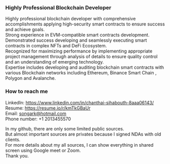 ### Highly Professional Blockchain Developer
Highly professional blockchain developer with comprehensive accomplishments applying high-security smart contracts to ensure success and achieve goals. <br/>
Strong experience in EVM-compatible smart contracts development. <br/>
Demonstrated success developing and seamlessly executing smart contracts in complex NFTs and DeFi Ecosystem. <br/>
Recognized for maximizing performance by implementing appropriate project management through analysis of details to ensure quality control and an understanding of emerging technology. <br/>
Expertise includes developing and auditing blockchain smart contracts with various Blockchain networks including Ethereum, Binance Smart Chain , Polygon and Avalanche.<br/>

### How to reach me

LinkedIn: <a href="https://www.linkedin.com/in/chanthai-sihabouth-8aaa06143/" target="_blank">https://www.linkedin.com/in/chanthai-sihabouth-8aaa06143/</a><br/>
Resume: <a href="https://resume.io/r/kmTkGBaUr" target="_blank">https://resume.io/r/kmTkGBaUr</a><br/>
Email: <a href="mailto:songark@hotmail.com" target="_blank">songark@hotmail.com</a><br/>
Phone number: +1 2013455570<br/>

In my github, there are only some limited public sources.<br/>
But almost important sources are privates because I signed NDAs with old clients.<br/>
For more details about my all sources, I can show everything in shared screen using Google meet or Zoom.<br/>
Thank you.<br/>


<!--
**Songark/Songark** is a ✨ _special_ ✨ repository because its `README.md` (this file) appears on your GitHub profile.

Here are some ideas to get you started:

- 🔭 I’m currently working on ...
- 🌱 I’m currently learning ...
- 👯 I’m looking to collaborate on ...
- 🤔 I’m looking for help with ...
- 💬 Ask me about ...
- 📫 How to reach me: ...
- 😄 Pronouns: ...
- ⚡ Fun fact: ...
-->
